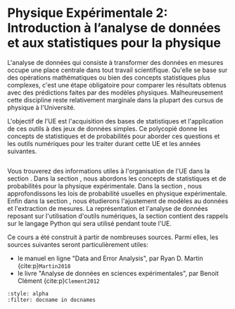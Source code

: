 # Physique Expérimentale 2: Introduction à l’analyse de données et aux statistiques pour la physique

L'analyse de données qui consiste à transformer des données en mesures occupe une place centrale dans tout travail scientifique.
Qu'elle se base sur des opérations mathématiques ou bien des concepts statistiques plus complexes, c'est une étape obligatoire pour comparer les résultats obtenus avec des prédictions faites par des modèles physiques.
Malheureusement cette discipline reste relativement marginale dans la plupart des cursus de physique à l'Université.

L'objectif de l'UE est l'acquisition des bases de statistiques et l'application de ces outils à des jeux de données simples.
Ce polycopié donne les concepts de statistiques et de probabilités pour aborder ces questions et les outils numériques pour les traiter durant cette UE et les années suivantes.

```{tableofcontents}
```

Vous trouverez des informations utiles à l'organisation de l'UE dans la section [](content:orga).
Dans la section [](content:concepts), nous abordons les concepts de statistiques et de probabilités pour la physique expérimentale. Dans la section [](content:intro-loi), nous approfondissons les lois de probabilité usuelles en physique expérimentale. Enfin dans la section [](content:ajustement), nous étudierons l'ajustement de modèles au données et l'extraction de mesures.
La représentation et l'analyse de données reposant sur l'utilisation d'outils numériques, la section [](content:python-app) contient des rappels sur le langage Python qui sera utilisé pendant toute l'UE.

Ce cours a été construit à partir de nombreuses sources.
Parmi elles, les sources suivantes seront particulièrement utiles:
- le manuel en ligne "Data and Error Analysis", par Ryan D. Martin {cite:p}`Martin2018`
- le livre "Analyse de données en sciences expérimentales", par Benoit Clément {cite:p}`Clement2012`

```{bibliography}
:style: alpha
:filter: docname in docnames
```